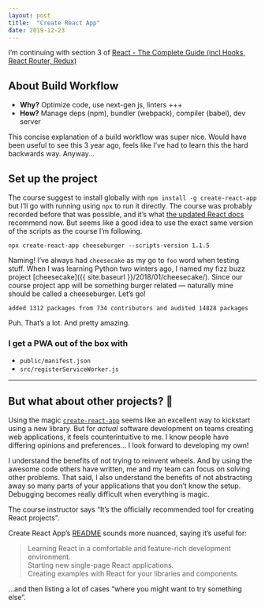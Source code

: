 ```yaml
---
layout: post
title:  "Create React App"
date: 2019-12-23
---
```


I’m continuing with section 3 of [React - The Complete Guide (incl Hooks, React Router, Redux)](https://www.udemy.com/course/react-the-complete-guide-incl-redux/)

##  About Build Workflow

* **Why?** Optimize code, use next-gen js, linters +++
* **How?** Manage deps (npm), bundler (webpack), compiler (babel), dev server

This concise explanation of a build workflow was super nice. Would have been useful to see this 3 year ago, feels like I’ve had to learn this the hard backwards way. Anyway…

## Set up the project

The course suggest to install globally with `npm install -g create-react-app` but I’ll go with running using `npx` to run it directly. The course was probably recorded before that was possible, and it’s what [the updated React docs](https://reactjs.org/docs/create-a-new-react-app.html#create-react-app) recommend now. But seems like a good idea to use the exact same version of the scripts as the course I’m following.

```
npx create-react-app cheeseburger --scripts-version 1.1.5
```

Naming! I’ve always had `cheesecake` as my go to `foo` word when testing stuff. When I was learning Python two winters ago, I named my fizz buzz project [cheesecake]({{ site.baseurl }}/2018/01/cheesecake/). Since our course project app will be something burger related — naturally mine should be called a cheeseburger. Let’s go!

```
added 1312 packages from 734 contributors and audited 14828 packages
```

Puh. That’s a lot. And pretty amazing.

### I get a PWA out of the box with

* `public/manifest.json`
* `src/registerServiceWorker.js`

---

## But what about other projects? 🤔

Using the magic [`create-react-app`](https://github.com/facebook/create-react-app) seems like an excellent way to kickstart using a new library. But for _actual_ software development on teams creating web applications, it feels counterintuitive to me. I know people have differing opinions and preferences… I look forward to developing my own!

I understand the benefits of not trying to reinvent wheels. And by using the awesome code others have written, me and my team can focus on solving other problems. That said, I also understand the benefits of not abstracting away so many parts of your applications that you don’t know the setup. Debugging becomes really difficult when everything is magic.

The course instructor says “It’s the officially recommended tool for creating React projects”.

Create React App’s [README](https://github.com/facebook/create-react-app#popular-alternatives) sounds more nuanced, saying it’s useful for:

> Learning React in a comfortable and feature-rich development environment.<br>
> Starting new single-page React applications.<br>
> Creating examples with React for your libraries and components.<br>

…and then listing a lot of cases “where you might want to try something else”.
